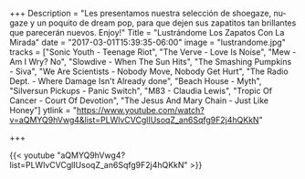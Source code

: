 +++
Description = "Les presentamos nuestra selección de shoegaze, nu-gaze y un poquito de dream pop, para que dejen sus zapatitos tan brillantes que parecerán nuevos. Enjoy!"
Title = "Lustrándome Los Zapatos Con La Mirada"
date = "2017-03-01T15:39:35-06:00"
image = "lustrandome.jpg"
tracks = ["Sonic Youth - Teenage Riot", "The Verve - Love Is Noise", "Mew - Am I Wry? No", "Slowdive - When The Sun Hits", "The Smashing Pumpkins - Siva", "We Are Scientists - Nobody Move, Nobody Get Hurt", "The Radio Dept. - Where Damage Isn't Already done", "Beach House - Myth", "Silversun Pickups - Panic Switch", "M83 - Claudia Lewis", "Tropic Of Cancer - Court Of Devotion", "The Jesus And Mary Chain - Just Like Honey"]
ytlink = "https://www.youtube.com/watch?v=aQMYQ9hVwg4&list=PLWlvCVCglIUsoqZ_an6Sqfg9F2j4hQKkN"

+++

{{< youtube "aQMYQ9hVwg4?list=PLWlvCVCglIUsoqZ_an6Sqfg9F2j4hQKkN" >}}
